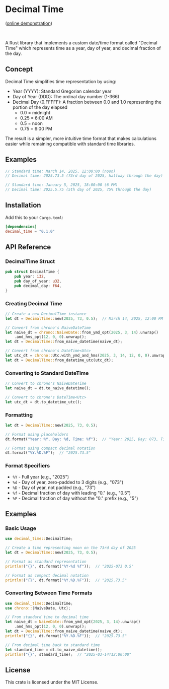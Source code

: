 # Decimal Time

([online demonstration](https://v1d.dk/dt/))

<br>

A Rust library that implements a custom date/time format called "Decimal Time" which represents time as a year, day of year, and decimal fraction of the day.

## Concept

Decimal Time simplifies time representation by using:
- Year (YYYY): Standard Gregorian calendar year
- Day of Year (DDD): The ordinal day number (1-366)
- Decimal Day (0.FFFFF): A fraction between 0.0 and 1.0 representing the portion of the day elapsed
  - 0.0 = midnight
  - 0.25 = 6:00 AM
  - 0.5 = noon
  - 0.75 = 6:00 PM

The result is a simpler, more intuitive time format that makes calculations easier while remaining compatible with standard time libraries.

## Examples

```rust
// Standard time: March 14, 2025, 12:00:00 (noon)
// Decimal time: 2025.73.5 (73rd day of 2025, halfway through the day)

// Standard time: January 5, 2025, 18:00:00 (6 PM)
// Decimal time: 2025.5.75 (5th day of 2025, 75% through the day)
```

## Installation

Add this to your `Cargo.toml`:

```toml
[dependencies]
decimal_time = "0.1.0"
```

## API Reference

### DecimalTime Struct

```rust
pub struct DecimalTime {
    pub year: i32,
    pub day_of_year: u32,
    pub decimal_day: f64,
}
```

### Creating Decimal Time

```rust
// Create a new DecimalTime instance
let dt = DecimalTime::new(2025, 73, 0.5);  // March 14, 2025, 12:00 PM

// Convert from chrono's NaiveDateTime
let naive_dt = chrono::NaiveDate::from_ymd_opt(2025, 3, 14).unwrap()
    .and_hms_opt(12, 0, 0).unwrap();
let dt = DecimalTime::from_naive_datetime(naive_dt);

// Convert from chrono's DateTime<Utc>
let utc_dt = chrono::Utc.with_ymd_and_hms(2025, 3, 14, 12, 0, 0).unwrap();
let dt = DecimalTime::from_datetime_utc(utc_dt);
```

### Converting to Standard DateTime

```rust
// Convert to chrono's NaiveDateTime
let naive_dt = dt.to_naive_datetime();

// Convert to chrono's DateTime<Utc>
let utc_dt = dt.to_datetime_utc();
```

### Formatting

```rust
let dt = DecimalTime::new(2025, 73, 0.5);

// Format using placeholders
dt.format("Year: %Y, Day: %d, Time: %f");  // "Year: 2025, Day: 073, Time: 0.5"

// Format using compact decimal notation
dt.format("%Y.%D.%F");  // "2025.73.5"
```

### Format Specifiers

- `%Y` - Full year (e.g., "2025")
- `%d` - Day of year, zero-padded to 3 digits (e.g., "073")
- `%D` - Day of year, not padded (e.g., "73")
- `%f` - Decimal fraction of day with leading "0." (e.g., "0.5")
- `%F` - Decimal fraction of day without the "0." prefix (e.g., "5")

## Examples

### Basic Usage

```rust
use decimal_time::DecimalTime;

// Create a time representing noon on the 73rd day of 2025
let dt = DecimalTime::new(2025, 73, 0.5);

// Format as standard representation
println!("{}", dt.format("%Y-%d %f"));  // "2025-073 0.5"

// Format as compact decimal notation
println!("{}", dt.format("%Y.%D.%F"));  // "2025.73.5"
```

### Converting Between Time Formats

```rust
use decimal_time::DecimalTime;
use chrono::{NaiveDate, Utc};

// From standard time to decimal time
let naive_dt = NaiveDate::from_ymd_opt(2025, 3, 14).unwrap()
    .and_hms_opt(12, 0, 0).unwrap();
let dt = DecimalTime::from_naive_datetime(naive_dt);
println!("{}", dt.format("%Y.%D.%F"));  // "2025.73.5"

// From decimal time back to standard time
let standard_time = dt.to_naive_datetime();
println!("{}", standard_time);  // "2025-03-14T12:00:00"
```

## License

This crate is licensed under the MIT License.